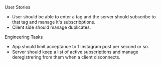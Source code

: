 User Stories
* User should be able to enter a tag and the server should subscribe to that tag and manage it's subscribptions.
* Client side should manage duplicates.

Engineering Tasks
* App should limit acceptance to 1 instagram post per second or so.
* Server should keep a list of active subscriptions and manage deregistrering from them when a client disconnects.
